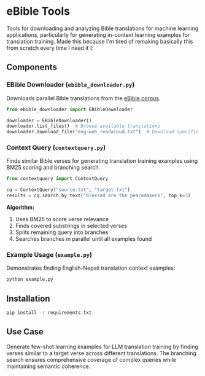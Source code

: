 # eBible Tools

Tools for downloading and analyzing Bible translations for machine learning applications, particularly for generating in-context learning examples for translation training. Made this because I'm tired of remaking basically this from scratch every time I need it (:

## Components

### EBible Downloader (`ebible_downloader.py`)
Downloads parallel Bible translations from the [eBible corpus](https://github.com/BibleNLP/ebible/tree/main/corpus).

```python
from ebible_downloader import EBibleDownloader

downloader = EBibleDownloader()
downloader.list_files()  # Browse available translations
downloader.download_file("eng-web_readaloud.txt")  # Download specific file
```

### Context Query (`contextquery.py`)
Finds similar Bible verses for generating translation training examples using BM25 scoring and branching search.

```python
from contextquery import ContextQuery

cq = ContextQuery("source.txt", "target.txt")
results = cq.search_by_text("blessed are the peacemakers", top_k=3)
```

**Algorithm:**
1. Uses BM25 to score verse relevance
2. Finds covered substrings in selected verses
3. Splits remaining query into branches
4. Searches branches in parallel until all examples found

### Example Usage (`example.py`)
Demonstrates finding English-Nepali translation context examples:

```python
python example.py
```

## Installation

```bash
pip install -r requirements.txt
```

## Use Case

Generate few-shot learning examples for LLM translation training by finding verses similar to a target verse across different translations. The branching search ensures comprehensive coverage of complex queries while maintaining semantic coherence. 